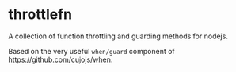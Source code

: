 # throttlefn

A collection of function throttling and guarding methods for nodejs.

Based on the very useful `when/guard` component of https://github.com/cujojs/when.

